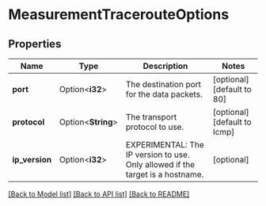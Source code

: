 # MeasurementTracerouteOptions

## Properties

Name | Type | Description | Notes
------------ | ------------- | ------------- | -------------
**port** | Option<**i32**> | The destination port for the data packets. | [optional][default to 80]
**protocol** | Option<**String**> | The transport protocol to use. | [optional][default to Icmp]
**ip_version** | Option<**i32**> | EXPERIMENTAL: The IP version to use. Only allowed if the target is a hostname.  | [optional]

[[Back to Model list]](../README.md#documentation-for-models) [[Back to API list]](../README.md#documentation-for-api-endpoints) [[Back to README]](../README.md)


